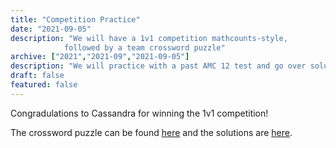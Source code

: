 ```yaml
---
title: "Competition Practice"
date: "2021-09-05"
description: "We will have a 1v1 competition mathcounts-style, 
            followed by a team crossword puzzle"
archive: ["2021","2021-09","2021-09-05"]
description: "We will practice with a past AMC 12 test and go over solutions."
draft: false 
featured: false 
---
```


Congradulations to Cassandra for winning the 1v1 competition! 

The crossword puzzle can be found [here](https://static1.squarespace.com/static/570450471d07c094a39efaed/t/58b0903cbebafb55774a34a0/1487966269895/PUMaC2009_TeamRound.pdf) and the solutions are [here](https://static1.squarespace.com/static/570450471d07c094a39efaed/t/58b09056d482e978b64cfef5/1487966295841/PUMaC2009_TeamRoundSol.pdf).
